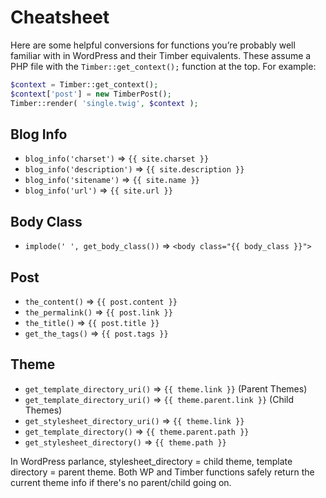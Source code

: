 # Cheatsheet

Here are some helpful conversions for functions you’re probably well familiar with in WordPress and their Timber equivalents. These assume a PHP file with the `Timber::get_context();` function at the top. For example:

```php
$context = Timber::get_context();
$context['post'] = new TimberPost();
Timber::render( 'single.twig', $context );
```

## Blog Info
* `blog_info('charset')` => `{{ site.charset }}`
* `blog_info('description')` => `{{ site.description }}`
* `blog_info('sitename')` => `{{ site.name }}`
* `blog_info('url')` => `{{ site.url }}`


## Body Class
* `implode(' ', get_body_class())` => `<body class="{{ body_class }}">`


## Post
* `the_content()` => `{{ post.content }}`
* `the_permalink()` => `{{ post.link }}`
* `the_title()` => `{{ post.title }}`
* `get_the_tags()` => `{{ post.tags }}`


## Theme
* `get_template_directory_uri()` => `{{ theme.link }}` (Parent Themes)
* `get_template_directory_uri()` => `{{ theme.parent.link }}` (Child Themes)
* `get_stylesheet_directory_uri()` => `{{ theme.link }}`
* `get_template_directory()` => `{{ theme.parent.path }}`
* `get_stylesheet_directory()` => `{{ theme.path }}`

In WordPress parlance, stylesheet_directory = child theme, template directory = parent theme. Both WP and Timber functions safely return the current theme info if there's no parent/child going on.
